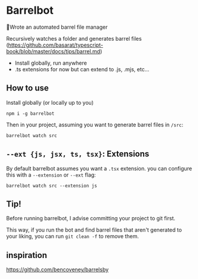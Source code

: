 # Barrelbot

🤖Wrote an automated barrel file manager

Recursively watches a folder and generates barrel files (https://github.com/basarat/typescript-book/blob/master/docs/tips/barrel.md)

- Install globally, run anywhere
- .ts extensions for now but can extend to .js, .mjs, etc...

## How to use

Install globally (or locally up to you)

```
npm i -g barrelbot
```

Then in your project, assuming you want to generate barrel files in `/src`:

```
barrelbot watch src
```

## `--ext {js, jsx, ts, tsx}`: Extensions

By default barrelbot assumes you want a `.tsx` extension. you can configure this with a `--extension` or `--ext` flag:

```
barrelbot watch src --extension js
```

## Tip!

Before running barrelbot, I advise committing your project to git first.

This way, if you run the bot and find barrel files that aren't generated to your liking, you can run `git clean -f` to remove them.

## inspiration

https://github.com/bencoveney/barrelsby
